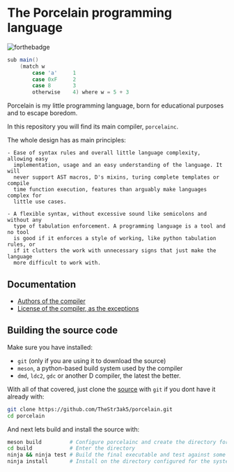 # The Porcelain programming language

![forthebadge](https://forthebadge.com/images/badges/contains-cat-gifs.svg)

```csharp
sub main()
    (match w
        case 'a'     1
        case 0xF     2
        case 8       3
        otherwise    4) where w = 5 + 3
```

Porcelain is my little programming language, born for educational purposes and
to escape boredom.

In this repository you will find its main compiler, `porcelainc`.

The whole design has as main principles:

```text
- Ease of syntax rules and overall little language complexity, allowing easy
  implementation, usage and an easy understanding of the language. It will
  never support AST macros, D's mixins, turing complete templates or compile
  time function execution, features than arguably make languages complex for
  little use cases.

- A flexible syntax, without excessive sound like semicolons and without any
  type of tabulation enforcement. A programming language is a tool and no tool
  is good if it enforces a style of working, like python tabulation rules, or
  if it clutters the work with unnecessary signs that just make the language
  more difficult to work with.
```

## Documentation

+ [Authors of the compiler](AUTHORS.md)
+ [License of the compiler, as the exceptions](LICENSE.md)

## Building the source code

Make sure you have installed:

* `git` (only if you are using it to download the source)
* `meson`, a python-based build system used by the compiler
* `dmd`, `ldc2`, `gdc` or another D compiler, the latest the better.

With all of that covered, just clone the [source](source) with `git` if you dont
have it already with:

```bash
git clone https://github.com/TheStr3ak5/porcelain.git
cd porcelain
```

And next lets build and install the source with:

```bash
meson build         # Configure porcelainc and create the directory for build
cd build            # Enter the directory
ninja && ninja test # Build the final executable and test against some examples
ninja install       # Install on the directory configured for the system
```

